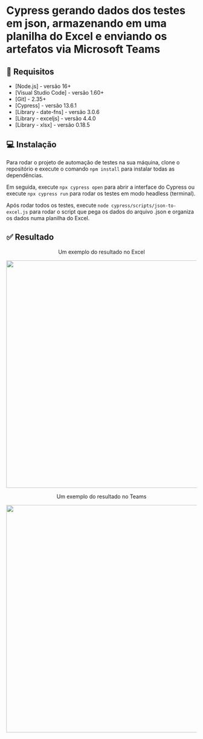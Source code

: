 # Cypress gerando dados dos testes em json, armazenando em uma planilha do Excel e enviando os artefatos via Microsoft Teams

## 🔖 Requisitos

- [Node.js] - versão 16+
- [Visual Studio Code] - versão 1.60+
- [Git] - 2.35+
- [Cypress] - versão 13.6.1
- [Library - date-fns] - versão 3.0.6
- [Library - exceljs] - versão 4.4.0
- [Library - xlsx] - versão 0.18.5

## 💻  Instalação

Para rodar o projeto de automação de testes na sua máquina, clone o repositório e execute o comando `npm install` para instalar todas as dependências.

Em seguida, execute `npx cypress open` para abrir a interface do Cypress ou execute `npx cypress run` para rodar os testes em modo headless (terminal).

Após rodar todos os testes, execute `node cypress/scripts/json-to-excel.js` para rodar o script que pega os dados do arquivo .json e organiza os dados numa planilha do Excel.

## ✅  Resultado

<p align="center">Um exemplo do resultado no Excel</p>

<div align="center"><img width="600px"  src="https://github.com/mrk-qa/cypress-excel-report/assets/102618854/62e75511-301b-4c66-ae82-cef304beae17">
</div>

<p align="center">Um exemplo do resultado no Teams</p>

<div align="center"><img width="600px"  src="https://github.com/mrk-qa/cypress-excel-report/assets/102618854/d7209865-5b6c-4d5e-b133-e31be2dd5401">
</div>
